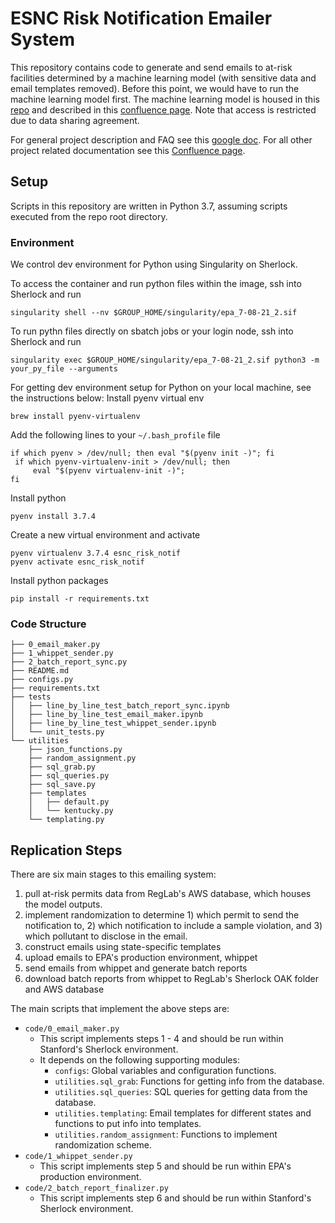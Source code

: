 # ESNC Risk Notification Emailer System 

This repository contains code to generate and send emails to at-risk facilities determined by a machine learning model (with sensitive data and email templates removed). Before this point, we would have to run the machine learning model first. The machine learning model is housed in this [repo](https://github.com/reglab/epa_risk/tree/master) and described in this [confluence page](https://asconfluence.stanford.edu/confluence/display/REGLAB/Data+Pipeline). Note that access is restricted due to data sharing agreement. 

For general project description and FAQ see this [google doc](https://docs.google.com/document/d/1mx-i_0a2KY4X6nqxCA9HUQUhB53JAGU0qylhMt8-Bwk/edit). For all other project related documentation see this [Confluence page](https://asconfluence.stanford.edu/confluence/display/REGLAB/ESNC+Risk+Notification+Intervention). 

## Setup

Scripts in this repository are written in Python 3.7, assuming scripts executed from the repo root directory. 

### Environment 
We control dev environment for Python using Singularity on Sherlock. 

To access the container and run python files within the image, ssh into Sherlock and run
```
singularity shell --nv $GROUP_HOME/singularity/epa_7-08-21_2.sif
```
To run pythn files directly on sbatch jobs or your login node, ssh into Sherlock and run
```
singularity exec $GROUP_HOME/singularity/epa_7-08-21_2.sif python3 -m your_py_file --arguments
```

For getting dev environment setup for Python on your local machine, see the instructions below:
Install pyenv virtual env
```
brew install pyenv-virtualenv
```

Add the following lines to your `~/.bash_profile` file
```
if which pyenv > /dev/null; then eval "$(pyenv init -)"; fi                                       
 if which pyenv-virtualenv-init > /dev/null; then
     eval "$(pyenv virtualenv-init -)";
fi
```

Install python
```
pyenv install 3.7.4
```

Create a new virtual environment and activate
```
pyenv virtualenv 3.7.4 esnc_risk_notif
pyenv activate esnc_risk_notif
```

Install python packages
```
pip install -r requirements.txt
```


### Code Structure
``` 
├── 0_email_maker.py
├── 1_whippet_sender.py
├── 2_batch_report_sync.py
├── README.md
├── configs.py
├── requirements.txt
├── tests
│   ├── line_by_line_test_batch_report_sync.ipynb
│   ├── line_by_line_test_email_maker.ipynb
│   ├── line_by_line_test_whippet_sender.ipynb
│   └── unit_tests.py
└── utilities
    ├── json_functions.py
    ├── random_assignment.py
    ├── sql_grab.py
    ├── sql_queries.py
    ├── sql_save.py
    ├── templates
    │   ├── default.py
    │   └── kentucky.py
    └── templating.py
```

## Replication Steps 
There are six main stages to this emailing system: 
1. pull at-risk permits data from RegLab's AWS database, which houses the model outputs. 
2. implement randomization to determine 1) which permit to send the notification to, 2) which notification to include a sample violation, and 3) which pollutant to disclose in the email. 
3. construct emails using state-specific templates 
4. upload emails to EPA's production environment, whippet
5. send emails from whippet and generate batch reports
6. download batch reports from whippet to RegLab's Sherlock OAK folder and AWS database 

The main scripts that implement the above steps are: 
- `code/0_email_maker.py`
    - This script implements steps 1 - 4 and should be run within Stanford's Sherlock environment.
    - It depends on the following supporting modules: 
        - `configs`: Global variables and configuration functions.
        - `utilities.sql_grab`: Functions for getting info from the database.
        - `utilities.sql_queries`: SQL queries for getting data from the database.
        - `utilities.templating`: Email templates for different states and functions to put info into templates.
        - `utilities.random_assignment`: Functions to implement randomization scheme.
- `code/1_whippet_sender.py`
    - This script implements step 5 and should be run within EPA's production environment.
- `code/2_batch_report_finalizer.py` 
    - This script implements step 6 and should be run within Stanford's Sherlock environment.
